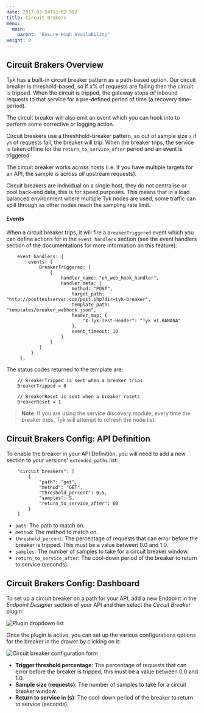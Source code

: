 ```yaml
---
date: 2017-03-24T11:02:59Z
title: Circuit Brakers
menu:
  main:
    parent: "Ensure High Availability"
weight: 0 
---
```


## <a name="overview"></a>Circuit Brakers Overview

Tyk has a built-in circuit breaker pattern as a path-based option. Our circuit breaker is threshold-based, so if x% of requests are failing then the circuit is tripped. When the circuit is tripped, the gateway stops *all* inbound requests to that service for a pre-defined period of time (a recovery time-period).

The circuit breaker will also emit an event which you can hook into to perform some corrective or logging action.

Circuit breakers use a threshhold-breaker pattern, so out of sample size `x` if `y%` of requests fail, the breaker will trip. When the breaker trips, the service is taken offline for the `return_to_service_after` period and an event is triggered.

The circuit breaker works across hosts (i.e. if you have multiple targets for an API, the sample is across *all* upstream requests).

Circuit breakers are individual on a single host, they do not centralise or pool back-end data, this is for speed purposes. This means that in a load balanced environment where multiple Tyk nodes are used, some traffic can spill through as other nodes reach the sampling rate limit.

#### Events

When a circuit breaker trips, it will fire a `BreakerTriggered` event which you can define actions for in the `event_handlers` section (see the event handlers section of the documentations for more information on this feature):

```
    event_handlers: {
        events: {
            BreakerTriggered: [
                {
                    handler_name: "eh_web_hook_handler",
                    handler_meta: {
                        method: "POST",
                        target_path: "http://posttestserver.com/post.php?dir=tyk-breaker",
                        template_path: "templates/breaker_webhook.json",
                        header_map: {
                            "X-Tyk-Test-Header": "Tyk v1.BANANA"
                        },
                        event_timeout: 10
                    }
                }
            ]
         }
     },
```

The status codes returned to the template are:

```
    // BreakerTripped is sent when a breaker trips
    BreakerTripped = 0
    
    // BreakerReset is sent when a breaker resets
    BreakerReset = 1
```

> **Note**: If you are using the service discovery module, every time the breaker trips, Tyk will attempt to refresh the node list.

## <a name="config-with-api"></a>Circuit Brakers Config: API Definition

To enable the breaker in your API Definition, you will need to add a new section to your versions' `extended_paths` list:

```
    "circuit_breakers": [
        {
            "path": "get",
            "method": "GET",
            "threshold_percent": 0.5,
            "samples": 5,
            "return_to_service_after": 60
        }
    ]
```

*   `path`: The path to match on.
*   `method`: The method to match on.
*   `threshold_percent`: The percentage of requests that can error before the breaker is tripped. This must be a value between 0.0 and 1.0.
*   `samples`: The number of samples to take for a circuit breaker window.
*   `return_to_service_after`: The cool-down period of the breaker to return to service (seconds).

## <a name="config-with-dashboard"></a>Circuit Brakers Config: Dashboard

To set up a circuit breaker on a path for your API, add a new Endpoint in the *Endpoint Designer* section of your API and then select the *Circuit Breaker* plugin:

![Plugin dropdown list][1]

Once the plugin is active, you can set up the various configurations options for the breaker in the drawer by clicking on it:

![Circuit breaker configuration form][2]

*   **Trigger threshold percentage**: The percentage of requests that can error before the breaker is tripped, this must be a value between 0.0 and 1.0.
*   **Sample size (requests)**: The number of samples to take for a circuit breaker window.
*   **Return to service in (s)**: The cool-down period of the breaker to return to service (seconds).

 [1]: /img/dashboard/system-management/circuitBrakerDesigner.png
 [2]: /img/dashboard/system-management/circuitBrakerConfig.png



